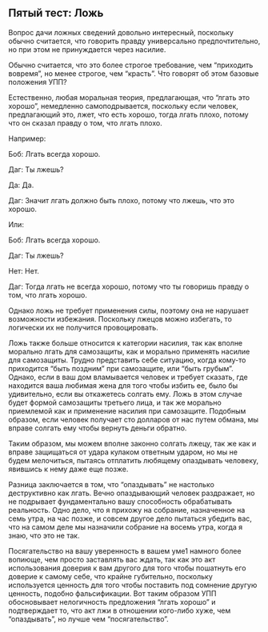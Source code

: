 ## Пятый тест: Ложь

Вопрос дачи ложных сведений довольно интересный, поскольку обычно считается, что говорить правду универсально предпочтительно, но при этом не принуждается через насилие.

Обычно считается, что это более строгое требование, чем “приходить вовремя”, но менее строгое, чем “красть”. Что говорят об этом базовые положения УПП?

Естественно, любая моральная теория, предлагающая, что “лгать это хорошо”, немедленно самоподрывается, поскольку если человек, предлагающий это, лжет, что есть хорошо, тогда лгать плохо, потому что он сказал правду о том, что лгать плохо.

Например:

Боб: Лгать всегда хорошо.

Даг: Ты лжешь?

Да: Да.

Даг: Значит лгать должно быть плохо, потому что лжешь, что это хорошо.

Или:

Боб: Лгать всегда хорошо.

Даг: Ты лжешь?

Нет: Нет.

Даг: Тогда лгать не всегда хорошо, потому что ты говоришь правду о том, что лгать хорошо.

Однако ложь не требует применения силы, поэтому она не нарушает возможности избежания. Поскольку лжецов можно избегать, то логически их не получится провоцировать.

Ложь также больше относится к категории насилия, так как вполне морально лгать для самозащиты, как и морально применять насилие для самозащиты. Трудно представить себе ситуацию, когда кому-то приходится “быть поздним” при самозащите, или “быть грубым”. Однако, если в ваш дом вламывается человек и требует сказать, где находится ваша любимая жена для того чтобы избить ее, было бы удивительно, если вы откажетесь солгать ему. Ложь в этом случае будет формой самозащиты третьего лица, и так же морально приемлемой как и применение насилия при самозащите. Подобным образом, если человек получает сто долларов от нас путем обмана, мы вправе солгать ему чтобы вернуть деньги обратно.

Таким образом, мы можем вполне законно солгать лжецу, так же как и вправе защищаться от удара кулаком ответным ударом, но мы не будем мелочиться, пытаясь отплатить любящему опаздывать человеку, явившись к нему даже еще позже.

Разница заключается в том, что “опаздывать” не настолько деструктивно как лгать.
Вечно опаздывающий человек раздражает, но не подрывает фундаментально вашу способность обрабатывать реальность. Одно дело, что я прихожу на собрание, назначенное на семь утра, на час позже, и совсем другое дело пытаться убедить вас, что на самом деле мы назначили собрание на восемь утра, когда я знаю, что это не так.

Посягательство на вашу уверенность в вашем уме1 намного более вопиюще, чем просто заставлять вас ждать, так как это акт использования доверия к вам другого для того чтобы пошатнуть его доверие к самому себе, что крайне губительно, поскольку используется ценность для того чтобы поставить под сомнение другую ценность, подобно фальсификации. Вот таким образом УПП обосновывает нелогичность предложения “лгать хорошо” и подтверждает то, что акт лжи в отношении кого-либо хуже, чем “опаздывать”, но лучше чем “посягательство”.

[^5]: Иногда называется “газовое освещение”, в честь старого фильма.
